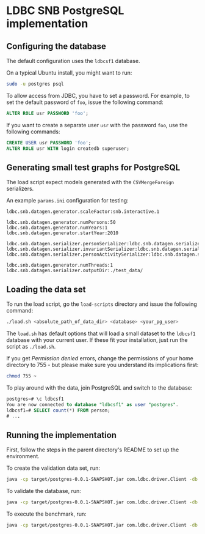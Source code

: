 # LDBC SNB PostgreSQL implementation

## Configuring the database

The default configuration uses the `ldbcsf1` database.

On a typical Ubuntu install, you might want to run:

```bash
sudo -u postgres psql
```

To allow access from JDBC, you have to set a password. For example, to set the default password of `foo`, issue the following command:

```sql
ALTER ROLE usr PASSWORD 'foo';
```

If you want to create a separate user `usr` with the password `foo`, use the following commands:

```sql
CREATE USER usr PASSWORD 'foo';
ALTER ROLE usr WITH login createdb superuser;
```

## Generating small test graphs for PostgreSQL

The load script expect models generated with the `CSVMergeForeign` serializers.

An example `params.ini` configuration for testing:

```
ldbc.snb.datagen.generator.scaleFactor:snb.interactive.1

ldbc.snb.datagen.generator.numPersons:50
ldbc.snb.datagen.generator.numYears:1
ldbc.snb.datagen.generator.startYear:2010

ldbc.snb.datagen.serializer.personSerializer:ldbc.snb.datagen.serializer.snb.interactive.CSVMergeForeignPersonSerializer
ldbc.snb.datagen.serializer.invariantSerializer:ldbc.snb.datagen.serializer.snb.interactive.CSVMergeForeignInvariantSerializer
ldbc.snb.datagen.serializer.personActivitySerializer:ldbc.snb.datagen.serializer.snb.interactive.CSVMergeForeignPersonActivitySerializer

ldbc.snb.datagen.generator.numThreads:1
ldbc.snb.datagen.serializer.outputDir:./test_data/
```

## Loading the data set

To run the load script, go the `load-scripts` directory and issue the following command:

```bash
./load.sh <absolute_path_of_data_dir> <database> <your_pg_user>
```

The `load.sh` has default options that will load a small dataset to the `ldbcsf1` database with your current user. If these fit your installation, just run the script as `./load.sh`.

If you get _Permission denied_ errors, change the permissions of your home directory to 755 - but please make sure you understand its implications first:

```bash
chmod 755 ~
```

To play around with the data, join PostgreSQL and switch to the database:

```sql
postgres=# \c ldbcsf1
You are now connected to database "ldbcsf1" as user "postgres".
ldbcsf1=# SELECT count(*) FROM person;
# ...
```

## Running the implementation

First, follow the steps in the parent directory's README to set up the environment.

To create the validation data set, run:

```bash
java -cp target/postgres-0.0.1-SNAPSHOT.jar com.ldbc.driver.Client -db  com.ldbc.impls.workloads.ldbc.snb.jdbc.bi.PostgresBiDb -P postgres-create_validation_parameters.properties
```

To validate the database, run:

```bash
java -cp target/postgres-0.0.1-SNAPSHOT.jar com.ldbc.driver.Client -db  com.ldbc.impls.workloads.ldbc.snb.jdbc.bi.PostgresBiDb -P postgres-validate_db.properties
```

To execute the benchmark, run:

```bash
java -cp target/postgres-0.0.1-SNAPSHOT.jar com.ldbc.driver.Client -db  com.ldbc.impls.workloads.ldbc.snb.jdbc.bi.PostgresBiDb -P postgres-benchmark.properties
```
